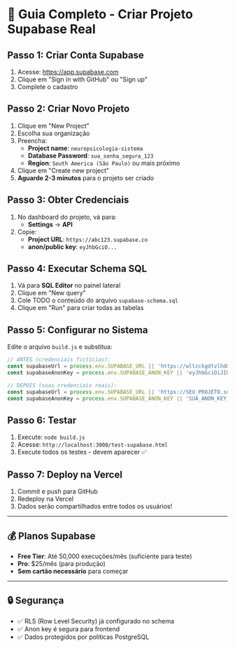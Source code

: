 # 🚀 Guia Completo - Criar Projeto Supabase Real

## Passo 1: Criar Conta Supabase
1. Acesse: https://app.supabase.com
2. Clique em "Sign in with GitHub" ou "Sign up"
3. Complete o cadastro

## Passo 2: Criar Novo Projeto
1. Clique em "New Project"
2. Escolha sua organização
3. Preencha:
   - **Project name**: `neuropsicologia-sistema`
   - **Database Password**: `sua_senha_segura_123`
   - **Region**: `South America (São Paulo)` ou mais próximo
4. Clique em "Create new project"
5. **Aguarde 2-3 minutos** para o projeto ser criado

## Passo 3: Obter Credenciais
1. No dashboard do projeto, vá para:
   - **Settings** → **API**
2. Copie:
   - **Project URL**: `https://abc123.supabase.co`
   - **anon/public key**: `eyJhbGciO...`

## Passo 4: Executar Schema SQL
1. Vá para **SQL Editor** no painel lateral
2. Clique em "New query"
3. Cole TODO o conteúdo do arquivo `supabase-schema.sql`
4. Clique em "Run" para criar todas as tabelas

## Passo 5: Configurar no Sistema
Edite o arquivo `build.js` e substitua:

```javascript
// ANTES (credenciais fictícias):
const supabaseUrl = process.env.SUPABASE_URL || 'https://wltzckgdtvlhdmhyozsb.supabase.co';
const supabaseAnonKey = process.env.SUPABASE_ANON_KEY || 'eyJhbGciOiJIUzI...';

// DEPOIS (suas credenciais reais):
const supabaseUrl = process.env.SUPABASE_URL || 'https://SEU_PROJETO.supabase.co';
const supabaseAnonKey = process.env.SUPABASE_ANON_KEY || 'SUA_ANON_KEY_REAL';
```

## Passo 6: Testar
1. Execute: `node build.js`
2. Acesse: `http://localhost:3000/test-supabase.html`
3. Execute todos os testes - devem aparecer ✅

## Passo 7: Deploy na Vercel
1. Commit e push para GitHub
2. Redeploy na Vercel
3. Dados serão compartilhados entre todos os usuários!

---

## 💰 Planos Supabase
- **Free Tier**: Até 50,000 execuções/mês (suficiente para teste)
- **Pro**: $25/mês (para produção)
- **Sem cartão necessário** para começar

---

## 🔒 Segurança
- ✅ RLS (Row Level Security) já configurado no schema
- ✅ Anon key é segura para frontend
- ✅ Dados protegidos por políticas PostgreSQL 